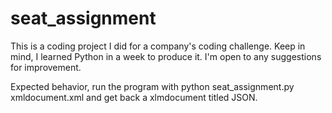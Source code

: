 # seat_assignment
This is a coding project I did for a company's coding challenge. Keep in mind, I learned Python in a week to produce it. I'm open to any suggestions for improvement.

Expected behavior, run the program with python seat_assignment.py xmldocument.xml and get back a xlmdocument titled JSON. 
